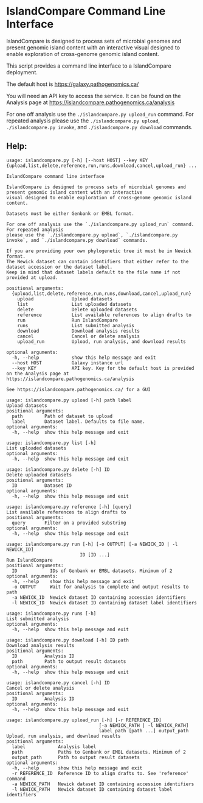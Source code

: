 IslandCompare Command Line Interface
====================================

IslandCompare is designed to process sets of microbial genomes and present genomic island content with an interactive
visual designed to enable exploration of cross-genome genomic island content.

This script provides a command line interface to a IslandCompare deployment.

The default host is https://galaxy.pathogenomics.ca/

You will need an API key to access the service. It can be found on the Analysis page at
https://islandcompare.pathogenomics.ca/analysis

For one off analysis use the `./islandcompare.py upload_run` command. For repeated analysis
please use the `./islandcompare.py upload`, `./islandcompare.py invoke`, and `./islandcompare.py download` commands.

Help:
-------------

```
usage: islandcompare.py [-h] [--host HOST] --key KEY {upload,list,delete,reference,run,runs,download,cancel,upload_run} ...

IslandCompare command line interface

IslandCompare is designed to process sets of microbial genomes and present genomic island content with an interactive
visual designed to enable exploration of cross-genome genomic island content.

Datasets must be either Genbank or EMBL format.

For one off analysis use the `./islandcompare.py upload_run` command. For repeated analysis
please use the `./islandcompare.py upload`, `./islandcompare.py invoke`, and `./islandcompare.py download` commands.

If you are providing your own phylogenetic tree it must be in Newick format.
The Newick dataset can contain identifiers that either refer to the dataset accession or the dataset label.
Keep in mind that dataset labels default to the file name if not provided at upload.

positional arguments:
  {upload,list,delete,reference,run,runs,download,cancel,upload_run}
    upload              Upload datasets
    list                List uploaded datasets
    delete              Delete uploaded datasets
    reference           List available references to align drafts to
    run                 Run IslandCompare
    runs                List submitted analysis
    download            Download analysis results
    cancel              Cancel or delete analysis
    upload_run          Upload, run analysis, and download results

optional arguments:
  -h, --help            show this help message and exit
  --host HOST           Galaxy instance url
  --key KEY             API key. Key for the default host is provided on the Analysis page at https://islandcompare.pathogenomics.ca/analysis

See https://islandcompare.pathogenomics.ca/ for a GUI
```

```
usage: islandcompare.py upload [-h] path label
Upload datasets
positional arguments:
  path        Path of dataset to upload
  label       Dataset label. Defaults to file name.
optional arguments:
  -h, --help  show this help message and exit
```

```
usage: islandcompare.py list [-h]
List uploaded datasets
optional arguments:
  -h, --help  show this help message and exit
```

```
usage: islandcompare.py delete [-h] ID
Delete uploaded datasets
positional arguments:
  ID          Dataset ID
optional arguments:
  -h, --help  show this help message and exit
```

```
usage: islandcompare.py reference [-h] [query]
List available references to align drafts to
positional arguments:
  query       Filter on a provided substring
optional arguments:
  -h, --help  show this help message and exit
```

```
usage: islandcompare.py run [-h] [-o OUTPUT] [-a NEWICK_ID | -l NEWICK_ID]
                           ID [ID ...]
Run IslandCompare
positional arguments:
  ID            IDs of Genbank or EMBL datasets. Minimum of 2
optional arguments:
  -h, --help    show this help message and exit
  -o OUTPUT     Wait for analysis to complete and output results to path
  -a NEWICK_ID  Newick dataset ID containing accession identifiers
  -l NEWICK_ID  Newick dataset ID containing dataset label identifiers
```

```
usage: islandcompare.py runs [-h]
List submitted analysis
optional arguments:
  -h, --help  show this help message and exit
```

```
usage: islandcompare.py download [-h] ID path
Download analysis results
positional arguments:
  ID          Analysis ID
  path        Path to output result datasets
optional arguments:
  -h, --help  show this help message and exit
```

```
usage: islandcompare.py cancel [-h] ID
Cancel or delete analysis
positional arguments:
  ID          Analysis ID
optional arguments:
  -h, --help  show this help message and exit
```

```
usage: islandcompare.py upload_run [-h] [-r REFERENCE_ID]
                                  [-a NEWICK_PATH | -l NEWICK_PATH]
                                  label path [path ...] output_path
Upload, run analysis, and download results
positional arguments:
  label            Analysis label
  path             Paths to Genbank or EMBL datasets. Minimum of 2
  output_path      Path to output result datasets
optional arguments:
  -h, --help       show this help message and exit
  -r REFERENCE_ID  Reference ID to align drafts to. See 'reference' command
  -a NEWICK_PATH   Newick dataset ID containing accession identifiers
  -l NEWICK_PATH   Newick dataset ID containing dataset label identifiers
```